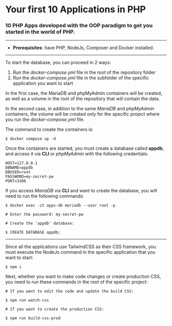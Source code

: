 # Your first 10 Applications in PHP

### 10 PHP Apps developed with the OOP paradigm to get you started in the world of PHP.

---

- **Prerequisites**: have PHP, NodeJs, Composer and Docker installed.

---

To start the database, you can proceed in 2 ways:

1. Run the *docker-compose.yml* file in the root of the repository folder
2. Run the *docker-compose.yml* file in the subfolder of the specific application you want to start

In the first case, the MariaDB and phpMyAdmin containers will be created, as well as a volume in the root of the repository that will contain the data.

In the second case, in addition to the same *MariaDB* and *phpMyAdmin* containers, the volume will be created only for the specific project where you run the *docker-compose.yml* file.

The command to create the containers is:

```
$ docker compose up -d
```

Once the containers are started, you must create a database called **appdb**, and access it via **CLI** or *phpMyAdmin* with the following credentials:

```
HOST=127.0.0.1
DBNAME=appdb
DBUSER=root
PASSWORD=my-secret-pw
PORT=3306
```

If you access *MariaDB* via **CLI** and want to create the database, you will need to run the following commands:

```
$ docker exec -it apps-db mariadb --user root -p

# Enter the password: my-secret-pw

# Create the 'appdb' database:

$ CREATE DATABASE appdb;
```

---

Since all the applications use TailwindCSS as their CSS framework, you must execute the NodeJs command in the specific application that you want to start:

```
$ npm i
```

Next, whether you want to make code changes or create production CSS, you need to run these commands in the root of the specific project:


```
# If you want to edit the code and update the build CSS:

$ npm run watch-css

# If you want to create the production CSS:

$ npm run build-css-prod
```

